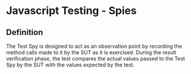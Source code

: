 # Javascript Testing - Spies

## Definition

The Test Spy is designed to act as an observation point by recording the method calls made to it by the SUT as it is exercised. During the result verification phase, the test compares the actual values passed to the Test Spy by the SUT with the values expected by the test.
